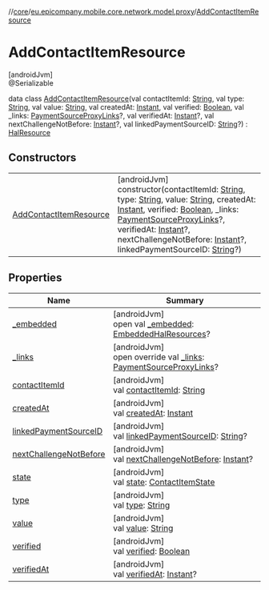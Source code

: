//[core](../../../index.md)/[eu.epicompany.mobile.core.network.model.proxy](../index.md)/[AddContactItemResource](index.md)

# AddContactItemResource

[androidJvm]\
@Serializable

data class [AddContactItemResource](index.md)(val contactItemId: [String](https://kotlinlang.org/api/latest/jvm/stdlib/kotlin/-string/index.html), val type: [String](https://kotlinlang.org/api/latest/jvm/stdlib/kotlin/-string/index.html), val value: [String](https://kotlinlang.org/api/latest/jvm/stdlib/kotlin/-string/index.html), val createdAt: [Instant](https://developer.android.com/reference/kotlin/java/time/Instant.html), val verified: [Boolean](https://kotlinlang.org/api/latest/jvm/stdlib/kotlin/-boolean/index.html), val _links: [PaymentSourceProxyLinks](../-payment-source-proxy-links/index.md)?, val verifiedAt: [Instant](https://developer.android.com/reference/kotlin/java/time/Instant.html)?, val nextChallengeNotBefore: [Instant](https://developer.android.com/reference/kotlin/java/time/Instant.html)?, val linkedPaymentSourceID: [String](https://kotlinlang.org/api/latest/jvm/stdlib/kotlin/-string/index.html)?) : [HalResource](../../eu.epicompany.mobile.core.network.hypermedia/-hal-resource/index.md)

## Constructors

| | |
|---|---|
| [AddContactItemResource](-add-contact-item-resource.md) | [androidJvm]<br>constructor(contactItemId: [String](https://kotlinlang.org/api/latest/jvm/stdlib/kotlin/-string/index.html), type: [String](https://kotlinlang.org/api/latest/jvm/stdlib/kotlin/-string/index.html), value: [String](https://kotlinlang.org/api/latest/jvm/stdlib/kotlin/-string/index.html), createdAt: [Instant](https://developer.android.com/reference/kotlin/java/time/Instant.html), verified: [Boolean](https://kotlinlang.org/api/latest/jvm/stdlib/kotlin/-boolean/index.html), _links: [PaymentSourceProxyLinks](../-payment-source-proxy-links/index.md)?, verifiedAt: [Instant](https://developer.android.com/reference/kotlin/java/time/Instant.html)?, nextChallengeNotBefore: [Instant](https://developer.android.com/reference/kotlin/java/time/Instant.html)?, linkedPaymentSourceID: [String](https://kotlinlang.org/api/latest/jvm/stdlib/kotlin/-string/index.html)?) |

## Properties

| Name | Summary |
|---|---|
| [_embedded](../../eu.epicompany.mobile.core.network.hypermedia/-hal-resource/_embedded.md) | [androidJvm]<br>open val [_embedded](../../eu.epicompany.mobile.core.network.hypermedia/-hal-resource/_embedded.md): [EmbeddedHalResources](../../eu.epicompany.mobile.core.network.hypermedia/-embedded-hal-resources/index.md)? |
| [_links](_links.md) | [androidJvm]<br>open override val [_links](_links.md): [PaymentSourceProxyLinks](../-payment-source-proxy-links/index.md)? |
| [contactItemId](contact-item-id.md) | [androidJvm]<br>val [contactItemId](contact-item-id.md): [String](https://kotlinlang.org/api/latest/jvm/stdlib/kotlin/-string/index.html) |
| [createdAt](created-at.md) | [androidJvm]<br>val [createdAt](created-at.md): [Instant](https://developer.android.com/reference/kotlin/java/time/Instant.html) |
| [linkedPaymentSourceID](linked-payment-source-i-d.md) | [androidJvm]<br>val [linkedPaymentSourceID](linked-payment-source-i-d.md): [String](https://kotlinlang.org/api/latest/jvm/stdlib/kotlin/-string/index.html)? |
| [nextChallengeNotBefore](next-challenge-not-before.md) | [androidJvm]<br>val [nextChallengeNotBefore](next-challenge-not-before.md): [Instant](https://developer.android.com/reference/kotlin/java/time/Instant.html)? |
| [state](state.md) | [androidJvm]<br>val [state](state.md): [ContactItemState](../-contact-item-state/index.md) |
| [type](type.md) | [androidJvm]<br>val [type](type.md): [String](https://kotlinlang.org/api/latest/jvm/stdlib/kotlin/-string/index.html) |
| [value](value.md) | [androidJvm]<br>val [value](value.md): [String](https://kotlinlang.org/api/latest/jvm/stdlib/kotlin/-string/index.html) |
| [verified](verified.md) | [androidJvm]<br>val [verified](verified.md): [Boolean](https://kotlinlang.org/api/latest/jvm/stdlib/kotlin/-boolean/index.html) |
| [verifiedAt](verified-at.md) | [androidJvm]<br>val [verifiedAt](verified-at.md): [Instant](https://developer.android.com/reference/kotlin/java/time/Instant.html)? |
